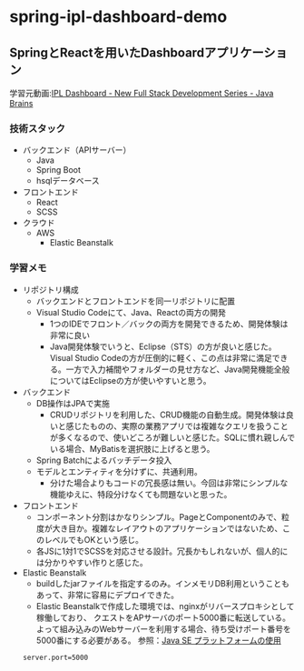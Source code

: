# spring-ipl-dashboard-demo

## SpringとReactを用いたDashboardアプリケーション

学習元動画:[IPL Dashboard - New Full Stack Development Series - Java Brains](https://www.youtube.com/watch?v=aL1oP4GJR7M&list=PLqq-6Pq4lTTa8V613TZhGq4o8hSgkMGQ0&index=1)

### 技術スタック
* バックエンド（APIサーバー）
  * Java
  * Spring Boot
  * hsqlデータベース
* フロントエンド
  * React
  * SCSS
* クラウド
  * AWS
    * Elastic Beanstalk
  
### 学習メモ
* リポジトリ構成
  * バックエンドとフロントエンドを同一リポジトリに配置
  * Visual Studio Codeにて、Java、Reactの両方の開発
    * 1つのIDEでフロント／バックの両方を開発できるため、開発体験は非常に良い
    * Java開発体験でいうと、Eclipse（STS）の方が良いと感じた。Visual Studio Codeの方が圧倒的に軽く、この点は非常に満足できる。一方で入力補間やフォルダーの見せ方など、Java開発機能全般についてはEclipseの方が使いやすいと思う。
* バックエンド
  * DB操作はJPAで実施
    * CRUDリポジトリを利用した、CRUD機能の自動生成。開発体験は良いと感じたものの、実際の業務アプリでは複雑なクエリを扱うことが多くなるので、使いどころが難しいと感じた。SQLに慣れ親しんでいる場合、MyBatisを選択肢に上げると思う。
  * Spring Batchによるバッチデータ投入
  * モデルとエンティティを分けずに、共通利用。
    * 分けた場合よりもコードの冗長感は無い。今回は非常にシンプルな機能ゆえに、特段分けなくても問題ないと思った。
* フロントエンド
  * コンポーネント分割はかなりシンプル。PageとComponentのみで、粒度が大き目か。複雑なレイアウトのアプリケーションではないため、このレベルでもOKという感じ。
  * 各JSに1対1でSCSSを対応させる設計。冗長かもしれないが、個人的には分かりやすい作りと感じた。
* Elastic Beanstalk
  * buildしたjarファイルを指定するのみ。インメモリDB利用ということもあって、非常に容易にデプロイできた。
  * Elastic Beanstalkで作成した環境では、nginxがリバースプロキシとして稼働しており、 クエストをAPサーバのポート5000番に転送している。
よって組み込みのWebサーバーを利用する場合、待ち受けポート番号を5000番にする必要がある。
  参照：[Java SE プラットフォームの使用](https://spring.pleiades.io/spring-boot/docs/current/reference/html/deployment.html#deployment.cloud.aws.beanstalk.java-se-platform)
  ```
  server.port=5000
  ```